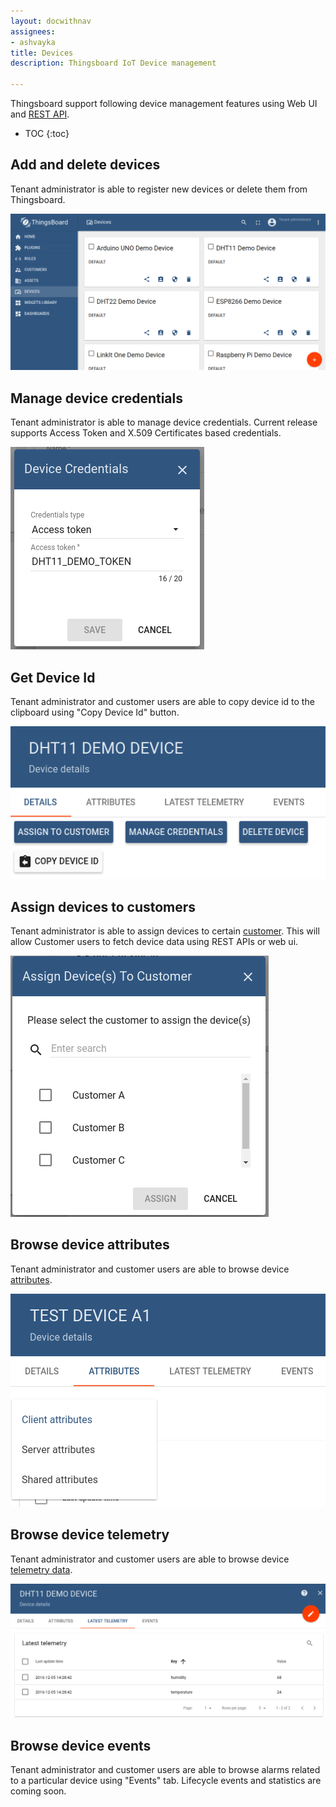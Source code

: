 ```yaml
---
layout: docwithnav
assignees:
- ashvayka
title: Devices
description: Thingsboard IoT Device management

---
```


Thingsboard support following device management features using Web UI and [REST API](/docs/reference/rest-api/).

* TOC
{:toc}

## Add and delete devices

Tenant administrator is able to register new devices or delete them from Thingsboard.

![image](/images/user-guide/ui/devices.png)

## Manage device credentials

Tenant administrator is able to manage device credentials. 
Current release supports Access Token and X.509 Certificates based credentials.

![image](/images/user-guide/ui/manage-device-credentials.png)

## Get Device Id
  
Tenant administrator and customer users are able to copy device id to the clipboard using "Copy Device Id" button.

 ![image](/images/user-guide/ui/device-id.png)

## Assign devices to customers

Tenant administrator is able to assign devices to certain [customer](/docs/user-guide/ui/customers/).
This will allow Customer users to fetch device data using REST APIs or web ui.
 
 ![image](/images/user-guide/ui/assign-device-to-customer.png)

## Browse device attributes

Tenant administrator and customer users are able to browse device [attributes](/docs/user-guide/attributes).

 ![image](/images/user-guide/ui/device-attributes.png)

## Browse device telemetry

Tenant administrator and customer users are able to browse device [telemetry data](/docs/user-guide/telemetry).

 ![image](/images/user-guide/ui/device-telemetry.png)

## Browse device events
  
Tenant administrator and customer users are able to browse alarms related to a particular device using "Events" tab.
Lifecycle events and statistics are coming soon.

